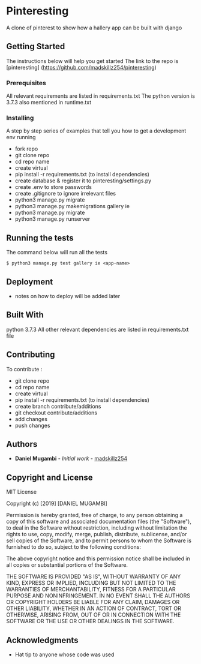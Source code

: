 # Pinteresting

A clone of pinterest to show how a hallery app can be built with django

## Getting Started

The instructions below will help you get started 
The link to the repo is [pinteresting] (https://github.com/madskillz254/pinteresting)

### Prerequisites

All relevant requirements are listed in requirements.txt
The python version is 3.7.3 also mentioned in runtime.txt

### Installing

A step by step series of examples that tell you how to get a development env running
* fork repo
* git clone repo
* cd repo name
* create virtual
* pip install -r requirements.txt (to install dependencies)
* create database & register it to pinteresting/settings.py
* create .env to store passwords
* create .gitignore to ignore irrelevant files
* python3 manage.py migrate
* python3 manage.py makemigrations gallery ie <app-name>
* python3 manage.py migrate
* python3 manage.py runserver


## Running the tests

The command below will run all the tests

```
$ python3 manage.py test gallery ie <app-name>
```


## Deployment
* notes on how to deploy will be added later

## Built With
python 3.7.3
All other relevant dependencies are listed in requirements.txt file

## Contributing
To contribute :
* git clone repo
* cd repo name
* create virtual
* pip install -r requirements.txt (to install dependencies)
* create branch contribute/additions
* git checkout  contribute/additions
* add changes
* push changes

## Authors

* **Daniel Mugambi** - *Initial work* - [madskillz254](https://github.com/madskillz254)


## Copyright and License

MIT License

Copyright (c) [2019] [DANIEL MUGAMBI]

Permission is hereby granted, free of charge, to any person obtaining a copy
of this software and associated documentation files (the "Software"), to deal
in the Software without restriction, including without limitation the rights
to use, copy, modify, merge, publish, distribute, sublicense, and/or sell
copies of the Software, and to permit persons to whom the Software is
furnished to do so, subject to the following conditions:

The above copyright notice and this permission notice shall be included in all
copies or substantial portions of the Software.

THE SOFTWARE IS PROVIDED "AS IS", WITHOUT WARRANTY OF ANY KIND, EXPRESS OR
IMPLIED, INCLUDING BUT NOT LIMITED TO THE WARRANTIES OF MERCHANTABILITY,
FITNESS FOR A PARTICULAR PURPOSE AND NONINFRINGEMENT. IN NO EVENT SHALL THE
AUTHORS OR COPYRIGHT HOLDERS BE LIABLE FOR ANY CLAIM, DAMAGES OR OTHER
LIABILITY, WHETHER IN AN ACTION OF CONTRACT, TORT OR OTHERWISE, ARISING FROM,
OUT OF OR IN CONNECTION WITH THE SOFTWARE OR THE USE OR OTHER DEALINGS IN THE
SOFTWARE.

## Acknowledgments

* Hat tip to anyone whose code was used

